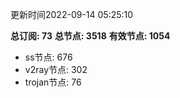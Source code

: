 更新时间2022-09-14 05:25:10

**总订阅: 73**
**总节点: 3518**
**有效节点: 1054**
- ss节点: 676
- v2ray节点: 302
- trojan节点: 76
